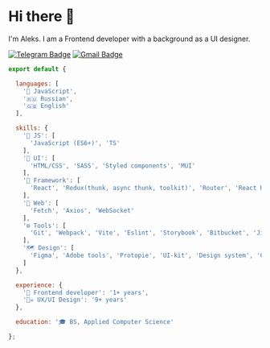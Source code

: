 # Hi there 👋
I'm Aleks. I am a Frontend developer with a background as a UI designer.

[![Telegram Badge](https://img.shields.io/badge/Telegram-2CA5E0?style=for-the-badge&logo=telegram&logoColor=white)](https://t.me/aburakov)
[![Gmail Badge](https://img.shields.io/badge/Gmail-D14836?style=for-the-badge&logo=gmail&logoColor=white)](mailto:allexburakov@gmail.com)

```js
export default {

  languages: [ 
    '🌸 JavaScript',
    '🇷🇺 Russian',
    '🇬🇧 English'
  ],

  skills: {
    '🧠 JS': [
      'JavaScript (ES6+)', 'TS'
    ],
    '🎨 UI': [
      'HTML/CSS', 'SASS', 'Styled components', 'MUI'
    ],
    '🧰 Framework': [
      'React', 'Redux(thunk, async thunk, toolkit)', 'Router', 'React Hook Form', 'NextJS'
    ],
    '🛜 Web': [
      'Fetch', 'Axios', 'WebSocket'
    ],
    '⚙️ Tools': [
      'Git', 'Webpack', 'Vite', 'Eslint', 'Storybook', 'Bitbucket', 'Jira'  
    ],
    '🗺️ Design': [
      'Figma', 'Adobe tools', 'Protopie', 'UI-kit', 'Design system', 'CJM', 'JTBD'
    ]
  },  

  experience: {
    '💪 Frontend developer': '1+ years',
    '🏴‍☠️ UX/UI Design': '9+ years'
  },

  education: '🎓 BS, Applied Computer Science'

};
```
